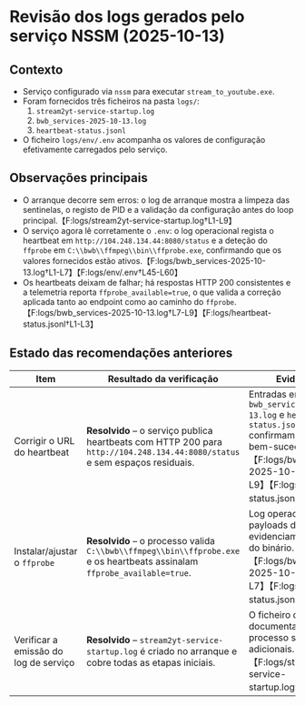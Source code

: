 # Revisão dos logs gerados pelo serviço NSSM (2025-10-13)

## Contexto
- Serviço configurado via `nssm` para executar `stream_to_youtube.exe`.
- Foram fornecidos três ficheiros na pasta `logs/`:
  1. `stream2yt-service-startup.log`
  2. `bwb_services-2025-10-13.log`
  3. `heartbeat-status.jsonl`
- O ficheiro `logs/env/.env` acompanha os valores de configuração efetivamente carregados pelo serviço.

## Observações principais
- O arranque decorre sem erros: o log de arranque mostra a limpeza das sentinelas, o registo de PID e a validação da configuração antes do loop principal.【F:logs/stream2yt-service-startup.log†L1-L9】
- O serviço agora lê corretamente o `.env`: o log operacional regista o heartbeat em `http://104.248.134.44:8080/status` e a deteção do `ffprobe` em `C:\\bwb\\ffmpeg\\bin\\ffprobe.exe`, confirmando que os valores fornecidos estão ativos.【F:logs/bwb_services-2025-10-13.log†L1-L7】【F:logs/env/.env†L45-L60】
- Os heartbeats deixam de falhar; há respostas HTTP 200 consistentes e a telemetria reporta `ffprobe_available=true`, o que valida a correção aplicada tanto ao endpoint como ao caminho do `ffprobe`.【F:logs/bwb_services-2025-10-13.log†L7-L9】【F:logs/heartbeat-status.jsonl†L1-L3】

## Estado das recomendações anteriores
| Item | Resultado da verificação | Evidências |
| --- | --- | --- |
| Corrigir o URL do heartbeat | **Resolvido** – o serviço publica heartbeats com HTTP 200 para `http://104.248.134.44:8080/status` e sem espaços residuais. | Entradas em `bwb_services-2025-10-13.log` e `heartbeat-status.jsonl` confirmam envios bem-sucedidos.【F:logs/bwb_services-2025-10-13.log†L4-L9】【F:logs/heartbeat-status.jsonl†L1-L3】 |
| Instalar/ajustar o `ffprobe` | **Resolvido** – o processo valida `C:\\bwb\\ffmpeg\\bin\\ffprobe.exe` e os heartbeats assinalam `ffprobe_available=true`. | Log operacional e payloads de heartbeat evidenciam a deteção do binário.【F:logs/bwb_services-2025-10-13.log†L5-L7】【F:logs/heartbeat-status.jsonl†L1-L3】 |
| Verificar a emissão do log de serviço | **Resolvido** – `stream2yt-service-startup.log` é criado no arranque e cobre todas as etapas iniciais. | O ficheiro de arranque documenta todo o processo sem erros adicionais.【F:logs/stream2yt-service-startup.log†L1-L9】 |
